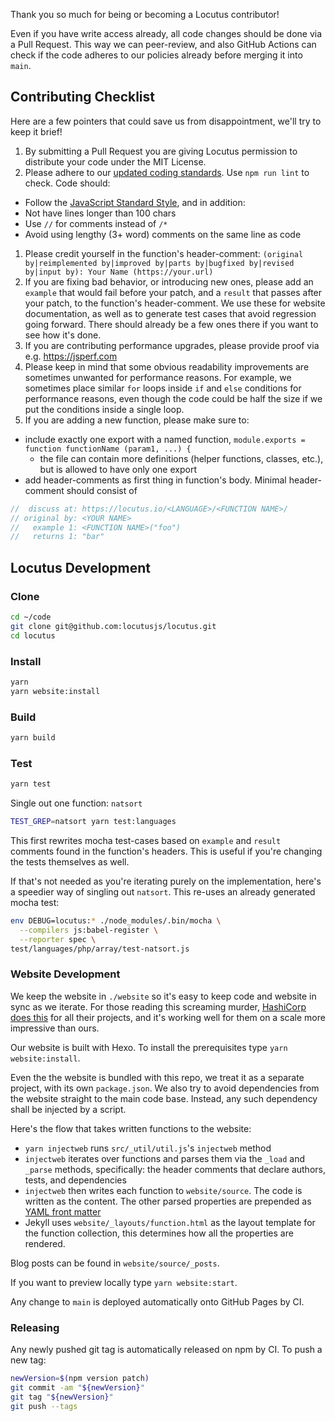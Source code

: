 Thank you so much for being or becoming a Locutus contributor!

Even if you have write access already, all code changes should be done via a Pull Request. This way we can peer-review,
and also GitHub Actions can check if the code adheres to our policies already before merging it into `main`.

## Contributing Checklist

Here are a few pointers that could save us from disappointment, we'll try to keep it brief!

1. By submitting a Pull Request you are giving Locutus permission to distribute your code under the MIT License.
1. Please adhere to our [updated coding standards](/blog/2016/04/standard-coding-style/). Use `npm run lint` to check.
   Code should:

- Follow the [JavaScript Standard Style](https://standardjs.com/), and in addition:
- Not have lines longer than 100 chars
- Use `//` for comments instead of `/*`
- Avoid using lengthy (3+ word) comments on the same line as code

1. Please credit yourself in the function's header-comment:
   `(original by|reimplemented by|improved by|parts by|bugfixed by|revised by|input by): Your Name (https://your.url)`
1. If you are fixing bad behavior, or introducing new ones, please add an `example` that would fail before your patch,
   and a `result` that passes after your patch, to the function's header-comment. We use these for website
   documentation, as well as to generate test cases that avoid regression going forward. There should already be a few
   ones there if you want to see how it's done.
1. If you are contributing performance upgrades, please provide proof via e.g. <https://jsperf.com>
1. Please keep in mind that some obvious readability improvements are sometimes unwanted for performance reasons. For
   example, we sometimes place similar `for` loops inside `if` and `else` conditions for performance reasons, even
   though the code could be half the size if we put the conditions inside a single loop.
1. If you are adding a new function, please make sure to:

- include exactly one export with a named function, `module.exports = function functionName (param1, ...) {`
  - the file can contain more definitions (helper functions, classes, etc.), but is allowed to have only one export
- add header-comments as first thing in function's body. Minimal header-comment should consist of

```js
//  discuss at: https://locutus.io/<LANGUAGE>/<FUNCTION NAME>/
// original by: <YOUR NAME>
//   example 1: <FUNCTION NAME>("foo")
//   returns 1: "bar"
```

## Locutus Development

### Clone

```bash
cd ~/code
git clone git@github.com:locutusjs/locutus.git
cd locutus
```

### Install

```bash
yarn
yarn website:install
```

### Build

```bash
yarn build
```

### Test

```bash
yarn test
```

Single out one function: `natsort`

```bash
TEST_GREP=natsort yarn test:languages
```

This first rewrites mocha test-cases based on `example` and `result` comments found in the function's headers. This is
useful if you're changing the tests themselves as well.

If that's not needed as you're iterating purely on the implementation, here's a speedier way of singling out `natsort`.
This re-uses an already generated mocha test:

```bash
env DEBUG=locutus:* ./node_modules/.bin/mocha \
  --compilers js:babel-register \
  --reporter spec \
test/languages/php/array/test-natsort.js
```

### Website Development

We keep the website in `./website` so it's easy to keep code and website in sync as we iterate. For those reading this
screaming murder, [HashiCorp does this](https://github.com/hashicorp/terraform/tree/HEAD/website) for all their
projects, and it's working well for them on a scale more impressive than ours.

Our website is built with Hexo. To install the prerequisites type `yarn website:install`.

Even the the website is bundled with this repo, we treat it as a separate project, with its own `package.json`. We also
try to avoid dependencies from the website straight to the main code base. Instead, any such dependency shall be
injected by a script.

Here's the flow that takes written functions to the website:

- `yarn injectweb` runs `src/_util/util.js`'s `injectweb` method
- `injectweb` iterates over functions and parses them via the `_load` and `_parse` methods, specifically: the header
  comments that declare authors, tests, and dependencies
- `injectweb` then writes each function to `website/source`. The code is written as the content. The other parsed
  properties are prepended as [YAML front matter](https://jekyllrb.com/docs/frontmatter/)
- Jekyll uses `website/_layouts/function.html` as the layout template for the function collection, this determines how
  all the properties are rendered.

Blog posts can be found in `website/source/_posts`.

If you want to preview locally type `yarn website:start`.

Any change to `main` is deployed automatically onto GitHub Pages by CI.

### Releasing

Any newly pushed git tag is automatically released on npm by CI. To push a new tag:

```bash
newVersion=$(npm version patch)
git commit -am "${newVersion}"
git tag "${newVersion}"
git push --tags
```
